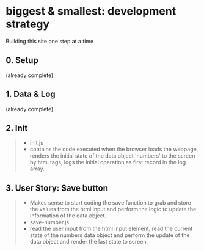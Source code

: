 # biggest & smallest: development strategy

Building this site one step at a time

## 0. Setup

(already complete)

## 1. Data & Log

(already complete)

## 2. Init

> * init.js
> * contains the code executed when the browser loads the webpage, renders the initial state of the data object 'numbers' to the screen by html tags, logs the initial operation as first record in the log array.

## 3. User Story: Save button

> * Makes sense to start coding the save function to grab and store the values from the html input and perform the logic to update the information of the data object.
> * save-number.js
> * read the user input from the html input element, read the current state of the numbers data object and perform the update of the data object and render the last state to screen.
